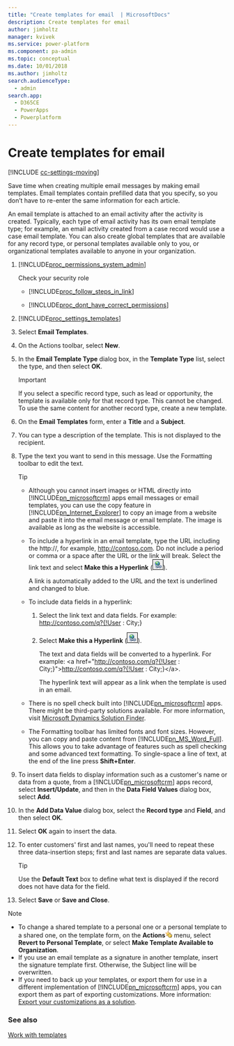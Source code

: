 ```yaml
---
title: "Create templates for email  | MicrosoftDocs"
description: Create templates for email
author: jimholtz
manager: kvivek
ms.service: power-platform
ms.component: pa-admin
ms.topic: conceptual
ms.date: 10/01/2018
ms.author: jimholtz
search.audienceType: 
  - admin
search.app: 
  - D365CE
  - PowerApps
  - Powerplatform
---
```

# Create templates for email

[!INCLUDE [cc-settings-moving](../includes/cc-settings-moving.md)] 

Save time when creating multiple email messages by making email templates. Email templates contain prefilled data that you specify, so you don’t have to re-enter the same information for each article.  
  
An email template is attached to an email activity after the activity is created. Typically, each type of email activity has its own email template type; for example, an email activity created from a case record would use a case email template. You can also create global templates that are available for any record type, or personal templates available only to you, or organizational templates available to anyone in your organization.  
  
1. [!INCLUDE[proc_permissions_system_admin](../includes/proc-permissions-system-admin.md)]  
  
    Check your security role  
  
   - [!INCLUDE[proc_follow_steps_in_link](../includes/proc-follow-steps-in-link.md)]  
  
   - [!INCLUDE[proc_dont_have_correct_permissions](../includes/proc-dont-have-correct-permissions.md)]  
  
2. [!INCLUDE[proc_settings_templates](../includes/proc-settings-templates.md)]  
 
3. Select **Email Templates**.  
  
4. On the Actions toolbar, select **New**.  
  
5. In the **Email Template Type** dialog box, in the **Template Type** list, select the type, and then select **OK**.  
  
   > [!IMPORTANT]
   >  If you select a specific record type, such as lead or opportunity, the template is available only for that record type. This cannot be changed. To use the same content for another record type, create a new template.  
  
6. On the **Email Templates** form, enter a **Title** and a **Subject**.  
  
7. You can type a description of the template. This is not displayed to the recipient.  
  
8. Type the text you want to send in this message. Use the Formatting toolbar to edit the text.  
  
   > [!TIP]
   > - Although you cannot insert images or HTML directly into [!INCLUDE[pn_microsoftcrm](../includes/pn-dynamics-crm.md)] apps email messages or email templates, you can use the copy feature in [!INCLUDE[pn_Internet_Explorer](../includes/pn-internet-explorer.md)] to copy an image from a website and paste it into the email message or email template.  The image is available as long as the website is accessible.  
   > - To include a hyperlink in an email template, type the URL including the http://, for example, http://contoso.com. Do not include a period or comma or a space after the URL or the link will break. Select the link text and select **Make this a Hyperlink** (![Make this a Hyperlink](../admin/media/make-this-hyperlink.png "Make this a Hyperlink")).  
   > 
   >    A link is automatically added to the  URL and the text is underlined and changed to blue.  
   > - To  include data fields in a hyperlink:  
   > 
   >   1. Select the link text and data fields. For example: http://contoso.com/q?{!User : City;}  
   >   2. Select **Make this a Hyperlink** (![Make this a Hyperlink](../admin/media/make-this-hyperlink.png "Make this a Hyperlink")).  
   > 
   >      The text and data fields will be converted to a hyperlink. For example: \<a href="http://contoso.com/q?{!User : City;}">http://contoso.com/q?{!User : City;}\</a>.  
   > 
   >      The hyperlink text will appear as a link when the template is used in an email.  
   > - There is no spell check built into [!INCLUDE[pn_microsoftcrm](../includes/pn-dynamics-crm.md)] apps. There might be third-party solutions available. For more information, visit [Microsoft Dynamics Solution Finder](https://www.microsoft.com/dynamics365/partners).  
   > - The Formatting toolbar has limited fonts and font sizes. However, you can copy and paste content from [!INCLUDE[pn_MS_Word_Full](../includes/pn-ms-word-full.md)]. This allows you to take advantage of features such as spell checking and some advanced text formatting. To single-space a line of text, at the end of the line press **Shift+Enter**.  
  
9. To insert data fields to display information such as a customer's name or data from a quote, from a [!INCLUDE[pn_microsoftcrm](../includes/pn-dynamics-crm.md)] apps record, select **Insert/Update**, and then in the **Data Field Values** dialog box, select **Add**.  
  
10. In the **Add Data Value** dialog box, select the **Record type** and **Field**, and then select **OK**.  
  
11. Select **OK** again to insert the data.  
  
12. To enter customers' first and last names, you'll need to repeat these three data-insertion steps; first and last names are separate data values.  
  
    > [!TIP]
    >  Use the **Default Text** box to define what text is displayed if the record does not have data for the field.  
  
13. Select **Save** or **Save and Close**.  
  
> [!NOTE]
> - To change a shared template to a personal one or a personal template to a shared one, on the template form, on the **Actions**![action](../admin/media/action-button.gif "action") menu, select **Revert to Personal Template**, or select **Make Template Available to Organization**.  
> - If you use an email template as a signature in another template, insert the signature template first. Otherwise, the Subject line will be overwritten.  
> - If you need to back up your templates, or export them for use in a different implementation of [!INCLUDE[pn_microsoftcrm](../includes/pn-dynamics-crm.md)] apps, you can export them as part of exporting customizations. More information: [Export your customizations as a solution](../customize/use-solutions-for-your-customizations.md).  
  
### See also  
[Work with templates](work-with-templates.md)
